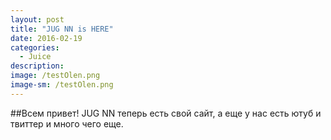 ```yaml
---
layout: post
title: "JUG NN is HERE"
date: 2016-02-19
categories:
  - Juice
description: 
image: /testOlen.png
image-sm: /testOlen.png
---
```


##Всем привет!
JUG NN теперь есть свой сайт, а еще у нас есть ютуб и твиттер и много чего еще.
